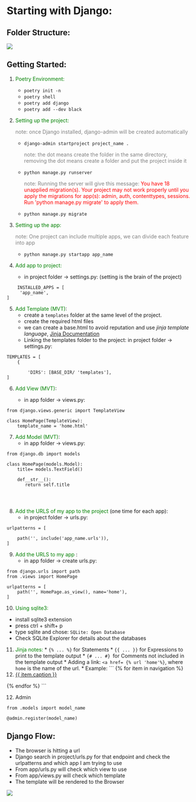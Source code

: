 # Starting with Django:

## Folder Structure:
![](https://studygyaan.com/wp-content/uploads/2019/07/Best-Practice-to-Structure-Django-Project-Directories-and-Files.png)


## Getting Started:
1. <span style="color:Green">Poetry Environment:</span>
   * `poetry init -n`
   * `poetry shell`
   * `poetry add django`
   * `poetry add --dev black`
  
  
2. <span style="color:Green">Setting up the project:</span>
   
    <span style="color:Grey">note: once Django installed, django-admin will be created automatically </span>

   * `django-admin startproject project_name .`
   
     <span style="color:Grey">note: the dot means create the folder in the same directory, removing the dot means create a folder and put the project inside it</span>

   * `python manage.py runserver`
  
     <span style="color:Grey">note: Running the server will give this message:  </span>
    <span style="color:red">You have 18 unapplied migration(s). Your project may not work properly until you apply the migrations for app(s): admin, auth, contenttypes, sessions.
    Run 'python manage.py migrate' to apply them.</span>

   * `python manage.py migrate`


3. <span style="color:Green">Setting up the app:</span>
   
    <span style="color:Grey">note: One project can include multiple apps, we can divide each feature into app</span>
    * `python manage.py startapp app_name`

4. <span style="color:Green">Add app to project:</span>
   
   *  in project folder -> settings.py: (setting is the brain of the project)
```
    INSTALLED_APPS = [
     'app_name',
]
```

5. <span style="color:Green"> Add Template (MVT)</span>:
   * create a `templates` folder at the same level of the project.
   * create the required html files
   * we can create a base.html to avoid reputation and use *jinja template language*, [Jinja Documentation](https://jinja.palletsprojects.com/en/3.0.x/templates/)
   * Linking the templates folder to the project: in project folder -> settings.py:
```
TEMPLATES = [
    {

        'DIRS': [BASE_DIR/ 'templates'],
]
```
 

6. <span style="color:Green"> Add View (MVT)</span>:
    
   *  in app folder -> views.py:
```
from django.views.generic import TemplateView

class HomePage(TemplateView):
    template_name = 'home.html'
```
   

7. <span style="color:Green"> Add Model (MVT)</span>:
   *  in app folder -> views.py:
```
from django.db import models

class HomePage(models.Model):
    title= models.TextField()
    
    def__str__():
       return self.title

    
       
```

8. <span style="color:Green"> Add the URLS of my app to the project </span> (one time for each app):
      *  in project folder -> urls.py:
```
urlpatterns = [
    
    path('', include('app_name.urls')),
]
```
9. <span style="color:Green"> Add the URLS to my app  </span>:
      *  in app folder -> create urls.py:
```
from django.urls import path
from .views import HomePage

urlpatterns = [
    path('', HomePage.as_view(), name='home'),
]

```


10. <span style="color:Green"> Using sqlite3:</span>
 
   * install sqlite3 extension
   * press ctrl + shift+ p
   * type sqlite and chose: `SQLite: Open Database`
   * Check SQLite Explorer for details about the databases
  

11.  <span style="color:Green"> Jinja notes:</span>
    * `{% ... %}` for Statements
    * `{{ ... }}` for Expressions to print to the template output
    * `{# ... #} `for Comments not included in the template output
    * Adding a link: `<a href= {% url 'home'%}`, where `home` is the name of the url.
    * Example:
    ```
   {% for item in navigation %}
        <li><a href="{{ item.href }}">{{ item.caption }}</a></li>
   {% endfor %}
    ```

12. Admin 
```
from .models import model_name

@admin.register(model_name)

```

## Django Flow:
* The browser is hitting a url
* Django search in project/urls.py for that endpoint and check the urlpatterns and which app I am trying to use
* From app/urls.py will check which view to use
* From app/views.py will check which template 
* The template will be rendered to the Browser

![](https://miro.medium.com/max/1142/0*z4K0hNJUynqnKmSE.png)



